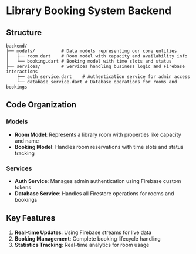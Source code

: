 # Library Booking System Backend



##  Structure

```
backend/
├── models/          # Data models representing our core entities
│   ├── room.dart    # Room model with capacity and availability info
│   └── booking.dart # Booking model with time slots and status
├── services/        # Services handling business logic and Firebase interactions
    ├── auth_service.dart    # Authentication service for admin access
    └── database_service.dart # Database operations for rooms and bookings

```

## Code Organization

### Models


- **Room Model**: Represents a library room with properties like capacity and name
- **Booking Model**: Handles room reservations with time slots and status tracking

### Services


- **Auth Service**: Manages admin authentication using Firebase custom tokens
- **Database Service**: Handles all Firestore operations for rooms and bookings

## Key Features

1. **Real-time Updates**: Using Firebase streams for live data
2. **Booking Management**: Complete booking lifecycle handling
3. **Statistics Tracking**: Real-time analytics for room usage



